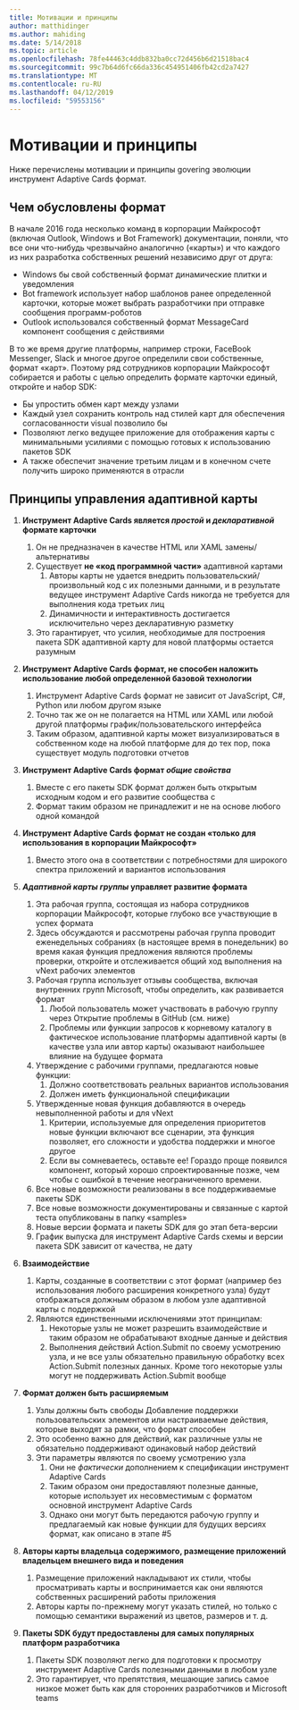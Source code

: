 ```yaml
---
title: Мотивации и принципы
author: matthidinger
ms.author: mahiding
ms.date: 5/14/2018
ms.topic: article
ms.openlocfilehash: 78fe44463c4ddb832ba0cc72d456b6d21518bac4
ms.sourcegitcommit: 99c7b64d6fc66da336c454951406fb42cd2a7427
ms.translationtype: MT
ms.contentlocale: ru-RU
ms.lasthandoff: 04/12/2019
ms.locfileid: "59553156"
---
```

# <a name="motivations-and-principles"></a>Мотивации и принципы

Ниже перечислены мотивации и принципы govering эволюции инструмент Adaptive Cards формат.

## <a name="motivations-behind-the-format"></a>Чем обусловлены формат

В начале 2016 года несколько команд в корпорации Майкрософт (включая Outlook, Windows и Bot Framework) документации, поняли, что все они что-нибудь чрезвычайно аналогично («карты») и что каждого из них разработка собственных решений независимо друг от друга:

- Windows бы свой собственный формат динамические плитки и уведомления
-  Bot framework использует набор шаблонов ранее определенной карточки, которые может выбрать разработчики при отправке сообщения программ-роботов
- Outlook использовался собственный формат MessageCard компонент сообщения с действиями

В то же время другие платформы, например строки, FaceBook Messenger, Slack и многое другое определили свои собственные, формат «карт». Поэтому ряд сотрудников корпорации Майкрософт собирается и работы с целью определить формате карточки единый, откройте и набор SDK:

- Бы упростить обмен карт между узлами
- Каждый узел сохранить контроль над стилей карт для обеспечения согласованности visual позволило бы
- Позволяют легко ведущее приложение для отображения карты с минимальными усилиями с помощью готовых к использованию пакетов SDK
- А также обеспечит значение третьим лицам и в конечном счете получить широко применяются в отрасли

## <a name="principles-governing-adaptive-cards"></a>Принципы управления адаптивной карты

1.  **Инструмент Adaptive Cards является _простой_ и _декларативной_ формате карточки**

    1.  Он не предназначен в качестве HTML или XAML замены/альтернативы
    2.  Существует **не «код программной части»** адаптивной картами
        1. Авторы карты не удается внедрить пользовательский/произвольный код с их полезными данными, и в результате ведущее инструмент Adaptive Cards никогда не требуется для выполнения кода третьих лиц
        2. Динамичности и интерактивность достигается исключительно через декларативную разметку
    3.  Это гарантирует, что усилия, необходимые для построения пакета SDK адаптивной карту для новой платформы остается разумным

2.  **Инструмент Adaptive Cards формат, не способен наложить использование любой определенной базовой технологии**

    1.  Инструмент Adaptive Cards формат не зависит от JavaScript, C#, Python или любом другом языке
    2.  Точно так же он не полагается на HTML или XAML или любой другой платформы график/пользовательского интерфейса
    3.  Таким образом, адаптивной карты может визуализироваться в собственном коде на любой платформе для до тех пор, пока существует модуль подготовки отчетов

3.  **Инструмент Adaptive Cards формат _общие свойства_**

    1.  Вместе с его пакеты SDK формат должен быть открытым исходным кодом и его развитие сообщества с
    2.  Формат таким образом не принадлежит и не на основе любого одной командой

4.  **Инструмент Adaptive Cards формат не создан «только для использования в корпорации Майкрософт»**

    1.  Вместо этого она в соответствии с потребностями для широкого спектра приложений и вариантов использования

5.  **_Адаптивной карты группы_ управляет развитие формата**

    1.  Эта рабочая группа, состоящая из набора сотрудников корпорации Майкрософт, которые глубоко все участвующие в успех формата
    2.  Здесь обсуждаются и рассмотрены рабочая группа проводит еженедельных собраниях (в настоящее время в понедельник) во время какая функция предложения являются проблемы проверки, откройте и отслеживается общий ход выполнения на vNext рабочих элементов
    3.  Рабочая группа использует отзывы сообщества, включая внутренних групп Microsoft, чтобы определить, как развивается формат
        1. Любой пользователь может участвовать в рабочую группу через Открытие проблемы в GitHub (см. ниже)
        2. Проблемы или функции запросов к корневому каталогу в фактическое использование платформы адаптивной карты (в качестве узла или автор карты) оказывают наибольшее влияние на будущее формата
    4.  Утверждение с рабочими группами, предлагаются новые функции:
        1. Должно соответствовать реальных вариантов использования
        2. Должен иметь функциональной спецификации
    5.  Утвержденные новая функция добавляются в очередь невыполненной работы и для vNext
        1. Критерии, используемые для определения приоритетов новые функции включают все сценарии, эта функция позволяет, его сложности и удобства поддержки и многое другое
        2. Если вы сомневаетесь, оставьте ее! Гораздо проще появился компонент, который хорошо спроектированные позже, чем чтобы с ошибкой в течение неограниченного времени.
    6.  Все новые возможности реализованы в все поддерживаемые пакеты SDK
    7.  Все новые возможности документированы и связанные с картой теста опубликованы в папку «samples»
    8.  Новые версии формата и пакеты SDK для go этап бета-версии
    9.  График выпуска для инструмент Adaptive Cards схемы и версии пакета SDK зависит от качества, не дату

6.  **Взаимодействие**
    1.  Карты, созданные в соответствии с этот формат (например без использования любого расширения конкретного узла) будут отображаться должным образом в любом узле адаптивной карты с поддержкой
    2.  Являются единственными исключениями этот принципам:
        1.  Некоторые узлы не может разрешить взаимодействие и таким образом не обрабатывают входные данные и действия
        2.  Выполнения действий Action.Submit по своему усмотрению узла, и не все узлы обязательно правильную обработку всех Action.Submit полезных данных. Кроме того некоторые узлы могут не поддерживать Action.Submit вообще

7.  **Формат должен быть расширяемым**

    1.  Узлы должны быть свободы Добавление поддержки пользовательских элементов или настраиваемые действия, которые выходят за рамки, что формат способен
    2.  Это особенно важно для действий, как различные узлы не обязательно поддерживают одинаковый набор действий
    3.  Эти параметры являются по своему усмотрению узла
        1. Они не *фактически* дополнением к спецификации инструмент Adaptive Cards
        2. Таким образом они предоставляют полезные данные, которые использует их несовместимым с форматом основной инструмент Adaptive Cards
        3. Однако они могут быть передаются рабочую группу и предлагаемый как новые функции для будущих версиях формат, как описано в этапе #5

8.  **Авторы карты владельца содержимого, размещение приложений владельцем внешнего вида и поведения**

    1.  Размещение приложений накладывают их стили, чтобы просматривать карты и воспринимается как они являются собственных расширений работы приложения
    2.  Авторы карты по-прежнему могут указать стилей, но только с помощью семантики выражений из цветов, размеров и т. д.

9.  **Пакеты SDK будут предоставлены для самых популярных платформ разработчика**

    1.  Пакеты SDK позволяют легко для подготовки к просмотру инструмент Adaptive Cards полезными данными в любом узле
    2.  Это гарантирует, что препятствия, мешающие запись самое низкое может быть как для сторонних разработчиков и Microsoft teams
